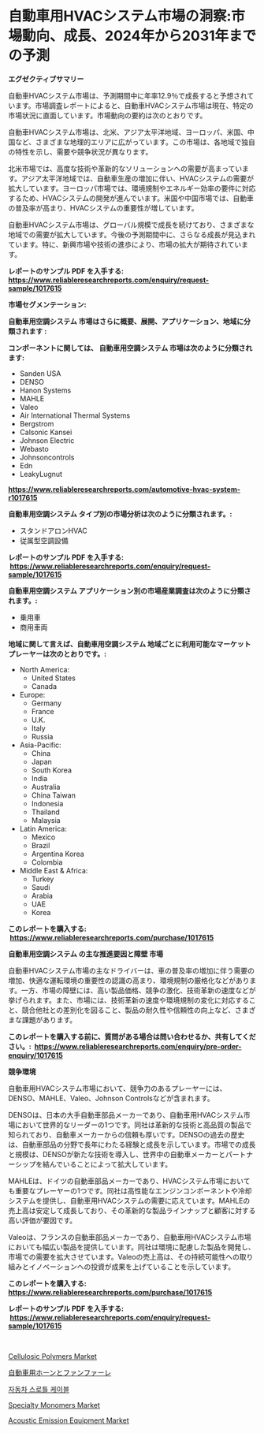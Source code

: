 <p><h1>自動車用HVACシステム市場の洞察:市場動向、成長、2024年から2031年までの予測</h1></p><p><strong>エグゼクティブサマリー</strong></p>
<p><p>自動車HVACシステム市場は、予測期間中に年率12.9％で成長すると予想されています。市場調査レポートによると、自動車HVACシステム市場は現在、特定の市場状況に直面しています。市場動向の要約は次のとおりです。</p><p>自動車HVACシステム市場は、北米、アジア太平洋地域、ヨーロッパ、米国、中国など、さまざまな地理的エリアに広がっています。この市場は、各地域で独自の特性を示し、需要や競争状況が異なります。</p><p>北米市場では、高度な技術や革新的なソリューションへの需要が高まっています。アジア太平洋地域では、自動車生産の増加に伴い、HVACシステムの需要が拡大しています。ヨーロッパ市場では、環境規制やエネルギー効率の要件に対応するため、HVACシステムの開発が進んでいます。米国や中国市場では、自動車の普及率が高まり、HVACシステムの重要性が増しています。</p><p>自動車HVACシステム市場は、グローバル規模で成長を続けており、さまざまな地域での需要が拡大しています。今後の予測期間中に、さらなる成長が見込まれています。特に、新興市場や技術の進歩により、市場の拡大が期待されています。</p></p>
<p><strong>レポートのサンプル PDF を入手する: <a href="https://www.reliableresearchreports.com/enquiry/request-sample/1017615">https://www.reliableresearchreports.com/enquiry/request-sample/1017615</a></strong></p>
<p><strong>市場セグメンテーション:</strong></p>
<p><strong> 自動車用空調システム 市場はさらに概要、展開、アプリケーション、地域に分類されます :</strong></p>
<p><strong>コンポーネントに関しては、 自動車用空調システム 市場は次のように分類されます: &nbsp;</strong></p>
<p><ul><li>Sanden USA</li><li>DENSO</li><li>Hanon Systems</li><li>MAHLE</li><li>Valeo</li><li>Air International Thermal Systems</li><li>Bergstrom</li><li>Calsonic Kansei</li><li>Johnson Electric</li><li>Webasto</li><li>Johnsoncontrols</li><li>Edn</li><li>LeakyLugnut</li></ul></p>
<p><strong><a href="https://www.reliableresearchreports.com/automotive-hvac-system-r1017615">https://www.reliableresearchreports.com/automotive-hvac-system-r1017615</a></strong></p>
<p><strong> 自動車用空調システム タイプ別の市場分析は次のように分類されます。:</strong></p>
<p><ul><li>スタンドアロンHVAC</li><li>従属型空調設備</li></ul></p>
<p><strong>レポートのサンプル PDF を入手する: &nbsp;<a href="https://www.reliableresearchreports.com/enquiry/request-sample/1017615">https://www.reliableresearchreports.com/enquiry/request-sample/1017615</a></strong></p>
<p><strong> 自動車用空調システム アプリケーション別の市場産業調査は次のように分類されます。:</strong></p>
<p><ul><li>乗用車</li><li>商用車両</li></ul></p>
<p><strong>地域に関して言えば、自動車用空調システム 地域ごとに利用可能なマーケットプレーヤーは次のとおりです。:</strong></p>
<p><ul>
    <li>
        North America:
        <ul>
            <li>United States</li>
            <li>Canada</li>
        </ul>
    </li>
    <li>
        Europe:
        <ul>
            <li>Germany</li>
            <li>France</li>
            <li>U.K.</li>
            <li>Italy</li>
            <li>Russia</li>
        </ul>
    </li>
    <li>
        Asia-Pacific:
        <ul>
            <li>China</li>
            <li>Japan</li>
            <li>South Korea</li>
            <li>India</li>
            <li>Australia</li>
            <li>China Taiwan</li>
            <li>Indonesia</li>
            <li>Thailand</li>
            <li>Malaysia</li>
        </ul>
    </li>
    <li>
        Latin America:
        <ul>
            <li>Mexico</li>
            <li>Brazil</li>
            <li>Argentina Korea</li>
            <li>Colombia</li>
        </ul>
    </li>
    <li>
        Middle East & Africa:
        <ul>
            <li>Turkey</li>
            <li>Saudi</li>
            <li>Arabia</li>
            <li>UAE</li>
            <li>Korea</li>
        </ul>
    </li>
    </ul></p>
<p><strong>このレポートを購入する: &nbsp;<a href="https://www.reliableresearchreports.com/purchase/1017615">https://www.reliableresearchreports.com/purchase/1017615</a></strong></p>
<p><strong>自動車用空調システム の主な推進要因と障壁 市場</strong></p>
<p><p>自動車HVACシステム市場の主なドライバーは、車の普及率の増加に伴う需要の増加、快適な運転環境の重要性の認識の高まり、環境規制の厳格化などがあります。一方、市場の障壁には、高い製品価格、競争の激化、技術革新の速度などが挙げられます。また、市場には、技術革新の速度や環境規制の変化に対応すること、競合他社との差別化を図ること、製品の耐久性や信頼性の向上など、さまざまな課題があります。</p></p>
<p><strong>このレポートを購入する前に、質問がある場合は問い合わせるか、共有してください。:&nbsp; <a href="https://www.reliableresearchreports.com/enquiry/pre-order-enquiry/1017615">https://www.reliableresearchreports.com/enquiry/pre-order-enquiry/1017615</a></strong></p>
<p><strong>競争環境</strong></p>
<p><p>自動車用HVACシステム市場において、競争力のあるプレーヤーには、DENSO、MAHLE、Valeo、Johnson Controlsなどが含まれます。</p><p>DENSOは、日本の大手自動車部品メーカーであり、自動車用HVACシステム市場において世界的なリーダーの1つです。同社は革新的な技術と高品質の製品で知られており、自動車メーカーからの信頼も厚いです。DENSOの過去の歴史は、自動車部品の分野で長年にわたる経験と成長を示しています。市場での成長と規模は、DENSOが新たな技術を導入し、世界中の自動車メーカーとパートナーシップを結んでいることによって拡大しています。</p><p>MAHLEは、ドイツの自動車部品メーカーであり、HVACシステム市場においても重要なプレーヤーの1つです。同社は高性能なエンジンコンポーネントや冷却システムを提供し、自動車用HVACシステムの需要に応えています。MAHLEの売上高は安定して成長しており、その革新的な製品ラインナップと顧客に対する高い評価が要因です。</p><p>Valeoは、フランスの自動車部品メーカーであり、自動車用HVACシステム市場においても幅広い製品を提供しています。同社は環境に配慮した製品を開発し、市場での需要を拡大させています。Valeoの売上高は、その持続可能性への取り組みとイノベーションへの投資が成果を上げていることを示しています。</p></p>
<p><strong>このレポートを購入する: &nbsp; <a href="https://www.reliableresearchreports.com/purchase/1017615">https://www.reliableresearchreports.com/purchase/1017615</a></strong></p>
<p><strong>レポートのサンプル PDF を入手する: &nbsp;<a href="https://www.reliableresearchreports.com/enquiry/request-sample/1017615">https://www.reliableresearchreports.com/enquiry/request-sample/1017615</a></strong><strong></strong></p>
<p>&nbsp;</p>
<p><p><a href="https://issuu.com/reportprime-2/docs/cellulosic-polymers-market-size-2030.pptx">Cellulosic Polymers Market</a></p><p><a href="https://github.com/AaronVargas43/Market-Research-Report-List-1/blob/main/801993822452.md">自動車用ホーンとファンファーレ</a></p><p><a href="https://github.com/JackieFauhey9089475/Market-Research-Report-List-1/blob/main/356213020484.md">자동차 스로틀 케이블</a></p><p><a href="https://issuu.com/reportprime-2/docs/specialty-monomers-market-size-2030.pptx">Specialty Monomers Market</a></p><p><a href="https://github.com/julyju69/Market-Research-Report-List-2/blob/main/acoustic-emission-equipment-market.md">Acoustic Emission Equipment Market</a></p></p>